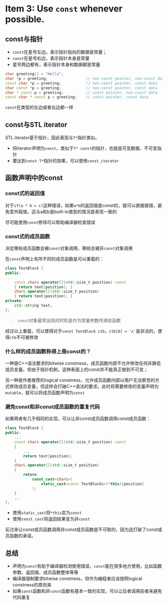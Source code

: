 # Item 3: Use `const` whenever possible.

## const与指针

- `const`在星号左边，表示指针指向的数据是常量；
- `const`在星号右边，表示指针本身是常量
- 星号两边都有，表示指针本身和数据都是常量

```cpp
char greeting[] = "Hello";
char *p = greeting;                 // non-const pointer, non-const data
const char *p = greeting;           // non-const pointer, const data
char const *p = greeting;           // non-const pointer, const data
char * const p = greeting;          // const pointer, non-const data
const char * const p = greeting;    // const pointer, const data
```

`const`在类型的左边或者右边都一样

## const与STL iterator

STL iterator基于指针，因此表现与`T*`指针类似。

- 将iterator声明为`const`，类似于`T* const`的指针，也就是可变数据、不可变指针
- 要达到`const T*`指针的效果，可以使用`const_iterator`

## 函数声明中的const

### const式的返回值

对于`if(a * b = c)`这种错误，如果`a*b`的返回值是const的，就可以直接报错，避免意外赋值。这与a和b是built-in类型的情况是表现一致的

尽可能使用`const`修饰可以帮助编译器检查错误

### const式的成员函数

决定哪些成员函数会被`const`对象调用，哪些会被非`const`对象调用

在`const`声明上有所不同的成员函数是可以重载的：

```cpp
class TextBlock {
public:
...
	const char& operator[](std::size_t position) const
	{ return text[position]; }
	char& operator[](std::size_t position)
	{ return text[position]; }
private:
	std::string text;
};
```

> `const`对象最常出现的时机是作为常量参数传递给函数

经过以上重载，可以使得对于`const TextBlock ctb`，`ctb[0] = 'x'`是非法的，使得`ctb`不可被修改

### 什么样的成员函数称得上是const的？

一种是C++语法要求的bitwise constness，成员函数内部不允许修改任何非静态成员变量。但由于指针机制，这种表面上的const并不能真正做到不可变；

另一种是作者推荐的logical constness，允许成员函数内部以用户无法察觉的方式修改成员变量，但这样会打破C++语法的要求。此时将需要修改的变量声明为`mutable`，就可以将成员函数声明为`const`

### 避免const和非const成员函数的重复代码

如果两者有几乎相同的实现，可以让非const成员函数调用const成员函数：

```cpp
class TextBlock {
public:
	...
	const char& operator[](std::size_t position) const
	{
		...
		return text[position];
	}
	char& operator[](std::size_t position)
	{
		return
			const_cast<char&>(
				static_cast<const TextBlock&>(*this)[position]
			);
	}
	...
};
```

- 使用`static_cast`将`*this`变为`const`
- 使用`const_cast`将返回结果变为非`const`

反过来让const成员函数调用非const成员函数是不可取的，因为这打破了const成员函数的承诺。

## 总结

- 声明为`const`有助于编译器检测使用错误，`const`能在很多地方使用，比如函数参数、返回值、成员函数整体等等
- 编译器强制要求bitwise constness，但作为编程者应该按照logical constness的原则来
- 如果`const`函数和非`const`函数有基本一致的实现，可以让后者调用前者来避免代码重复
